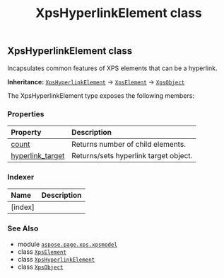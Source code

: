 ﻿---
title: XpsHyperlinkElement class
second_title: Aspose.Page for Python via .NET API References
description: 
type: docs
weight: 140
url: /python-net/aspose.page.xps.xpsmodel/xpshyperlinkelement/
is_root: false
---

## XpsHyperlinkElement class

Incapsulates common features of XPS elements that can be a hyperlink.



**Inheritance:** [`XpsHyperlinkElement`](/page/python-net/aspose.page.xps.xpsmodel/xpshyperlinkelement) → 
[`XpsElement`](/page/python-net/aspose.page.xps.xpsmodel/xpselement) → 
[`XpsObject`](/page/python-net/aspose.page.xps.xpsmodel/xpsobject)



The XpsHyperlinkElement type exposes the following members:

### Properties
| Property | Description |
| :- | :- |
| [count](/page/python-net/aspose.page.xps.xpsmodel/xpshyperlinkelement/count) | Returns number of child elements. |
| [hyperlink_target](/page/python-net/aspose.page.xps.xpsmodel/xpshyperlinkelement/hyperlink_target) | Returns/sets hyperlink target object. |


### Indexer
| Name | Description |
| :- | :- |
| [index] |  |



### See Also
* module [`aspose.page.xps.xpsmodel`](..)
* class [`XpsElement`](/page/python-net/aspose.page.xps.xpsmodel/xpselement)
* class [`XpsHyperlinkElement`](/page/python-net/aspose.page.xps.xpsmodel/xpshyperlinkelement)
* class [`XpsObject`](/page/python-net/aspose.page.xps.xpsmodel/xpsobject)
